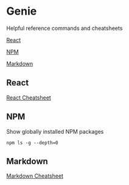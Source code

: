 # Genie
Helpful reference commands and cheatsheets

[React](#react)

[NPM](#npm)

[Markdown](#markdown)

## React

[React Cheatsheet](https://devhints.io/react)

## NPM

Show globally installed NPM packages

```shell
npm ls -g --depth=0
```

## Markdown

[Markdown Cheatsheet](https://github.com/adam-p/markdown-here/wiki/Markdown-Cheatsheet)
